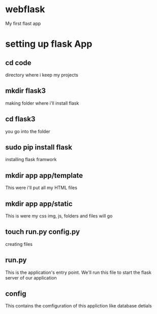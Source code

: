 # webflask
My first flast app

# setting up flask App
## cd code
directory where i keep my projects

## mkdir flask3
making folder where i'll install flask

## cd flask3
you go into the folder

## sudo pip install flask
installing flask framwork
## mkdir app app/template
This were i'll put all my HTML files
## mkdir app app/static
This is were my css img, js, folders and files will go 
## touch run.py config.py
creating files

## run.py
This is the application's entry point. We'll run this file to start the flask server of our application
## config 
This contains the comfiguration of this appliction like database detials 



